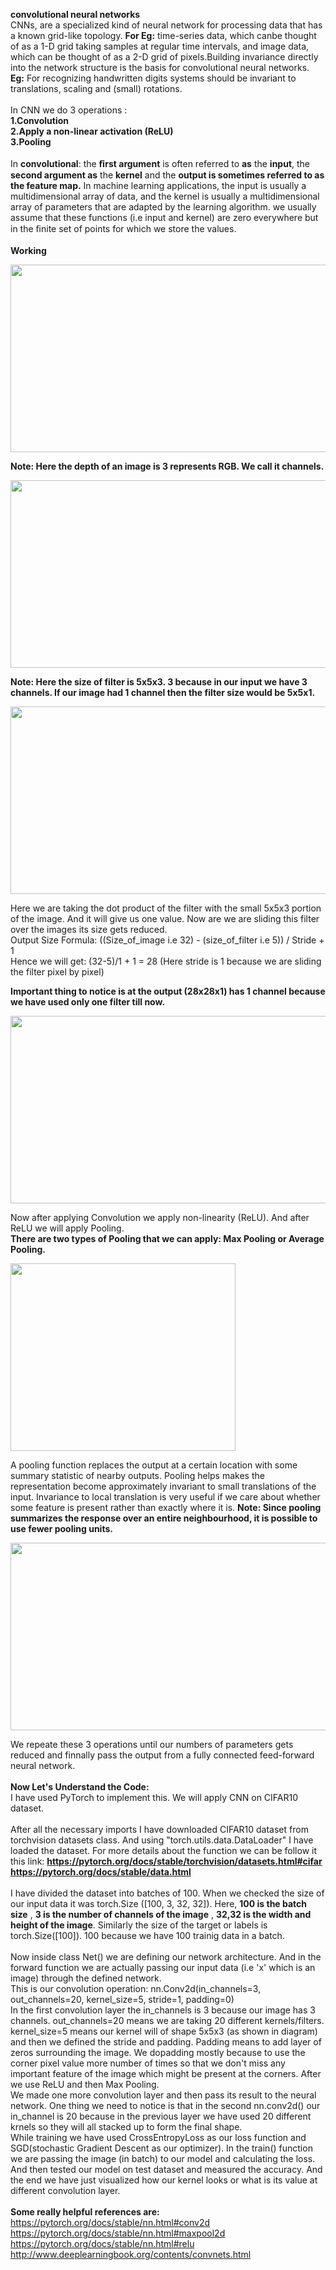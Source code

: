 __convolutional neural networks__ <br>
CNNs, are a specialized kind of neural network for processing data that has a known grid-like topology. __For Eg:__ time-series data, which canbe thought of as a 1-D grid taking samples at regular time intervals, and image data, which can be thought of as a 2-D grid of pixels.Building invariance directly into the network structure is the basis for convolutional neural networks. <br>
__Eg:__ For recognizing handwritten digits systems should be invariant to translations, scaling and (small) rotations. <br>
<br>
In CNN we do 3 operations : <br>__1.Convolution <br> 2.Apply a non-linear activation (ReLU) <br> 3.Pooling__ <br>
<br>
In __convolutional__:  the __ﬁrst argument__ is often referred to __as__ the __input__, the __second argument as__ the __kernel__ and the __output is sometimes referred to as the feature map.__ In machine learning applications, the input is usually a multidimensional array of data, and the kernel is usually a multidimensional array of parameters that are adapted by the learning algorithm. we usually assume that these functions (i.e input and kernel) are zero everywhere but in the ﬁnite set of points for which we store the values.<br>
<br>
__Working__ <br>

<p align="left">
  <img width="660" height="300" src="https://user-images.githubusercontent.com/41232373/52537778-9b7db180-2d6a-11e9-87d0-a95a5baed6df.jpg">
</p>  

__Note: Here the depth of an image is 3 represents RGB. We call it channels.__ <br>

<p align="left">
  <img width="660" height="300" src="https://user-images.githubusercontent.com/41232373/52537840-4bebb580-2d6b-11e9-87d3-492d56e76a6c.jpg">
</p>  

__Note: Here the size of filter is 5x5x3. 3 because in our input we have 3 channels. If our image had 1 channel then the filter size would be 5x5x1.__

<p align="left">
  <img width="660" height="300" src="https://user-images.githubusercontent.com/41232373/52537989-4e4f0f00-2d6d-11e9-8171-27d5fe0e6571.jpg">
</p> 

Here we are taking the dot product of the filter with the small 5x5x3 portion of the image. And it will give us one value. Now are we are sliding this filter over the images its size gets reduced. <br>
Output Size Formula: ((Size_of_image i.e 32) - (size_of_filter i.e 5)) / Stride + 1  <br> 
Hence we will get: (32-5)/1 + 1 = 28   (Here stride is 1 because we are sliding the filter pixel by pixel)

__Important thing to notice is at the output (28x28x1) has 1 channel because we have used only one filter till now.__

<p align="left">
  <img width="660" height="300" src="https://user-images.githubusercontent.com/41232373/52538158-793a6280-2d6f-11e9-9213-05b595cd48a4.jpg">
</p> 

Now after applying Convolution we apply non-linearity (ReLU). And after ReLU we will apply Pooling.
<br>
__There are two types of Pooling that we can apply: Max Pooling or Average Pooling.__

<p align="left">
  <img width="360" height="300" src="https://user-images.githubusercontent.com/41232373/52538257-c0752300-2d70-11e9-8bae-6291cf7bddb5.png">
</p>

A pooling function replaces the output at a certain location with some summary statistic of nearby outputs.
Pooling helps makes the representation become approximately invariant to small translations of the input. Invariance to local translation is very useful if we care about whether some feature is present rather than exactly where it is.
__Note: Since pooling summarizes the response over an entire neighbourhood, it is possible to use fewer pooling units.__

<p align="left">
  <img width="660" height="300" src="https://user-images.githubusercontent.com/41232373/52538343-d0413700-2d71-11e9-9618-1be8496892e7.png">
</p>

We repeate these 3 operations until our numbers of parameters gets reduced and finnally pass the output from a fully connected feed-forward neural network.
<br>
<br>
__Now Let's Understand the Code:__
<br>
I have used PyTorch to implement this. We will apply CNN on CIFAR10 dataset.<br>
<br>
After all the necessary imports I have downloaded CIFAR10 dataset from torchvision datasets class. And using "torch.utils.data.DataLoader" I have loaded the dataset. For more details about the function we can be follow it this link:   __https://pytorch.org/docs/stable/torchvision/datasets.html#cifar__  <br> 
__https://pytorch.org/docs/stable/data.html__ <br>
<br>
 I have divided the dataset into batches of 100.
When we checked the size of our input data it was torch.Size ([100, 3, 32, 32]). Here,
__100 is the batch size__ , 
__3 is the number of channels of the image__ , 
__32,32 is the width and height of the image__. 
Similarly the size of the target or labels is torch.Size([100]). 100 because we have 100 trainig data in a batch. <br>
<br>
Now inside class Net() we are defining our network architecture. And in the forward function we are actually passing our input data (i.e 'x' which is an image) through the defined network. <br>
This is our convolution operation: nn.Conv2d(in_channels=3, out_channels=20, kernel_size=5, stride=1, padding=0)<br>
In the first convolution layer the in_channels is 3 because our image has 3 channels. 
out_channels=20 means we are taking 20 different kernels/filters.
kernel_size=5 means our kernel will of shape 5x5x3 (as shown in diagram) and then we defined the stride and padding. Padding means to add layer of zeros surrounding the image. We dopadding mostly because to use the corner pixel value more number of times so that we don't miss any important feature of the image which might be present at the corners.
After we use ReLU and then Max Pooling. <br>
We made one more convolution layer and then pass its result to the neural network. One thing we need to notice is that in the second nn.conv2d() our in_channel is 20 because in the previous layer we have used 20 different krnels so they will all stacked up to form the final shape. <br>
While training we have used CrossEntropyLoss as our loss function and SGD(stochastic Gradient Descent as our optimizer). In the train() function we are passing the image (in batch) to our model and calculating the loss. And then tested our model on test dataset and measured the accuracy. And the end we have just visualized how our kernel looks or what is its value at different convolution layer.
<br>
<br>
__Some really helpful references are:__ https://pytorch.org/docs/stable/nn.html#conv2d https://pytorch.org/docs/stable/nn.html#maxpool2d  
https://pytorch.org/docs/stable/nn.html#relu 
http://www.deeplearningbook.org/contents/convnets.html

 

 
